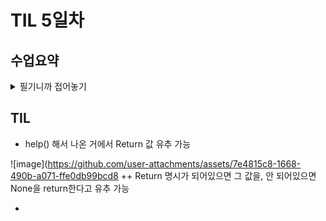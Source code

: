 # TIL 5일차
## 수업요약
<details>
<summary>필기니까 접어놓기</summary>

<!-- summary 아래 한칸 공백 두어야함 -->
### Data Structure 
- Method
   - 객체에 속한 함수로 상태를 조작이나 동작 수행하는 호출(함수처럼 ()필수)
   - Method는 class에 속해있음. ex) append는 list 클래스에
   - class와 function의 차이는 나중 수업에 보자
   - 문자열 조회/탐색 및 검증 메서드의 예시  
     ```python
     # find : x의 첫 번째 위치를 반환. 없으면 -1을 반환
     text = 'banana'
     print(text.find('a')) #1
     print(text.find('z')) #-1

     # index : x의 첫 번째 위치를 반환. 없으면 오류
     print(text.index('a')) #1
     print(text.index('z')) #ValueError

     # is가 붙어있으면 bolean이 결과. 함수 만들때 직관참고
     
     # isupper, islower : 문자열이 모두 대/소문자인가?, boolean으로 반환
     string1 = 'HELLO'
     string2 = 'Hello'
     print(string1.isupper())  # True
     print(string2.isupper())  # False
     print(string1.islower())  # False
     print(string2.islower())  # False

     # isalpha : 문자열이 모두 알파벳인가?
     string1 = 'Hello'
     string2 = '123heis98576ssh'
     print(string1.isalpha())  # True
     print(string2.isalpha())  # False
     ```
       
  -  문자열 조작 메서드(str 조작 불가능이기때문에 새 문자열을 반환)
     - replace(old, new[]) 에서 대괄호는 프로그래밍 언어 문법으로 선택적 인자라는 뜻 
     ```python
     # 중요한 건 위에 4개 밑에는 그런 게 있다 정도만
     
     # replace(old, new[,count]) : 바꿀 대상 글자를 새로운 글자로 바꿔서 반환
     text = 'Hello, world! world world'
     new_text1 = text.replace('world','Python')
     new_text2 = text.replace('world','Python', 1)
     print(new_text1)  # Hello, Python! Python Python
     print(new_text2)  # Hello, Python! world world

     # strip([chars]) : 문자열의 시작과 끝에 있는 공백 혹은 지정한 문자를 제거
     text = '  Hello, world!  '
     new_text = text.strip()
     print(new_text) # Hello, world!

     # split(sep=None, maxsplit=-1) : sep을 구분자 문자열로 사용, 문자열 단어들의 리스트를 반환
     text = 'Hello, world!'
     words1 = text.split(',')
     words2 = text.split()
     print(words1)  # ['Hello', ' world!']
     print(words2)  # ['Hello,', 'world!']
     
     # 'separator'.join(ierable) : iterable의 문자열을 연결한 문자열을 반환
     words = ['Hello', 'world!']
     new_text = '-'join(words)
     print(new_text)  # Hello-world!

     # capitalize : 첫번째 글자를 대문자로 변경
     text = 'heLLo, woRld!'
     new_text1 = text.capitalize()
     print(new_text1)  # Hello, world!

     # title : 문자열 내 띄어쓰기 기준으로 각 단어의 첫 글자는 대문자로, 나머지는 소문자로
     new_text2 = text.title()
     print(new_text2)  # Hello, World!

     # upper : 전부 대문자
     new_text3 = text.upper()
     print(new_text3)  # HELLO, WORLD!

     # lower : 전부 소문자
     new_text4 = text.lower()
     print(new_text4)  # hello, world!

     # swapcase : 대 소문자 서로 변경
     new_text5 = text.swapcase
     print(new_text5)  # HEllO, WOrLD!
     ```
       
   - 리스트 값 추가 및 삭제 메서드 **(문자랑은 달리 리스트는 원본이 바뀜)**
     ```python
     # append(x) : 리스트 마지막에 항목 x를 추가
     my_list = [1, 2, 3]
     my_list.append(4)
     print(my_list)  # [1, 2, 3, 4]
     print(my_list.append(4)) #.append()의 반환값 None, 원본 수정하니까

     # extend(iterable) : 리스트에 다른 반복 가능한 객체의 모든 항목을 추가
     my_list = [1, 2, 3]
     my_list.extend([4, 5, 6])     
     print(my_list)  # [1, 2, 3, 4, 5, 6]

     # append와의 비교
     # .append([4, 5, 6]) 이면 리스트 안에 [4, 5, 6]이 원소로 하나 추가
     # .extend는 list += [4, 5, 6]와 같다
     # iterable 데이터만 추가 가능

     # insert(i, x) : 리스트의 지정한 인덱스 i에 항목 x를 삽입
     my_list = [1, 2, 3]
     my_list(1, 5)
     print(my_list)  # [1, 5, 2, 3]

     # remove(x) : 리스트에서 첫 번째로 일치하는 항목을 삭제
     my_list = [1, 2, 3, 2, 2, 2]
     my_list.remove(2)
     print(my_list)  # [1, 3, 2, 2, 2]

     # pop(i) : 리스트에서 지정한 인덱스의 항목을 제거하고 반환, ()면 마지막을 제거
     my_list = [1, 2, 3, 4, 5]
     item1 = my_list.pop()
     item2 = my_list.pop(0)

     print(item1)  #5
     print(item2)  #1
     print(my_list)  # [2, 3, 4]

     # clear() : 리스트 전부 삭제
     my_list = [1, 2, 3]
     my_list.clear()
     print(my_list)  # []
     ```
   - 리스트 탐색 및 정렬 method  

```python

# index(x) : 리스트에서 첫 번째로 일치하는 항목 x의 인덱스를 반환
my_list = [1, 2, 3]
index = my_list.index(2)
print(index)  # 1

# count(x) : 리스트에서 항목 x의 개수를 반환
my_list = [1, 2, 2, 3, 3, 3]
counting_number = my_list.count(3)
print(counting_number)  # 3

# reverse() : 리스트의 순서를 역순으로 변경 (정렬xxxx)
my_list = [1, 3, 2, 8, 1, 9]
my_list.reverse()
print(my_list.reverse())  #None
print(my_list)  # [9, 1, 8, 2, 3, 1]

# sort() : 원본 리스트를 오름차순으로 정렬
my_list = [3, 2, 100, 1]
my_list.sort()
print(my_list)  # [1, 2, 3, 100]

# sort(내림차순 정렬)
my_list.sort(reverse=True)
print(my_list)  # [100, 3, 2, 1]

```





</details>

## TIL
- help() 해서 나온 거에서 Return 값 유추 가능
  
 ![image](https://github.com/user-attachments/assets/7e4815c8-1668-490b-a071-ffe0db99bcd8
   ++ Return 명시가 되어있으면 그 값을, 안 되어있으면 None을 return한다고 유추 가능
  
- 
